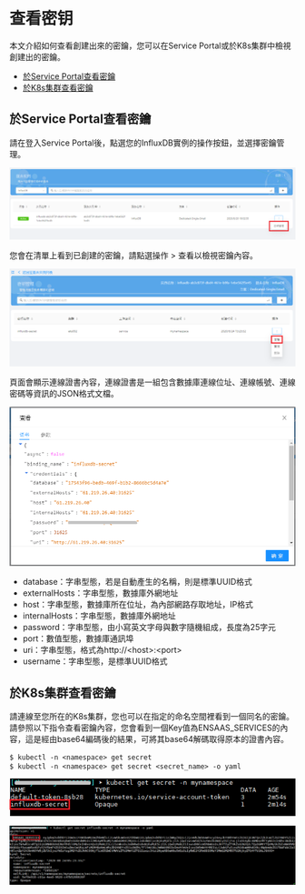 # 查看密钥

本文介紹如何查看創建出來的密鑰，您可以在Service Portal或於K8s集群中檢視創建出的密鑰。

* <a class="false-class" href="#於service-portal查看密鑰">於Service Portal查看密鑰</a>
* <a class="false-class" href="#於K8s集群查看密鑰">於K8s集群查看密鑰</a>

## 於Service Portal查看密鑰

請在登入Service Portal後，點選您的InfluxDB實例的操作按鈕，並選擇密鑰管理。

![Secret](./images/secret1.PNG)

您會在清單上看到已創建的密鑰，請點選操作 > 查看以檢視密鑰內容。

![Secret](./images/secret4.PNG)

頁面會顯示連線證書內容，連線證書是一組包含數據庫連線位址、連線帳號、連線密碼等資訊的JSON格式文檔。

![Secret](./images/secret5.PNG)

 * database：字串型態，若是自動產生的名稱，則是標準UUID格式
 * externalHosts：字串型態，數據庫外網地址
 * host：字串型態，數據庫所在位址，為內部網路存取地址，IP格式
 * internalHosts：字串型態，數據庫外網地址
 * password：字串型態，由小寫英文字母與數字隨機組成，長度為25字元
 * port：數值型態，數據庫通訊埠
 * uri：字串型態，格式為http://\<host\>:\<port\>
 * username：字串型態，是標準UUID格式

## 於K8s集群查看密鑰

請連線至您所在的K8s集群，您也可以在指定的命名空間裡看到一個同名的密鑰。<br>
請參照以下指令查看密鑰內容，您會看到一個Key值為ENSAAS_SERVICES的內容，這是經由base64編碼後的結果，可將其base64解碼取得原本的證書內容。

```shell
$ kubectl -n <namespace> get secret
$ kubectl -n <namespace> get secret <secret_name> -o yaml
```

![Secret](./images/secret6.PNG)

![Secret](./images/secret7.PNG)
